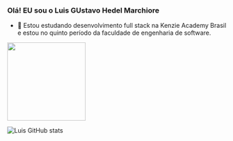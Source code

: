 ### Olá! EU sou o Luis GUstavo Hedel Marchiore

- 🌱 Estou estudando desenvolvimento full stack na Kenzie Academy Brasil e estou no quinto período da faculdade de engenharia de software.

<img height="180em" src="https://github-readme-stats.vercel.app/api/top-langs/?username=LuisGHM&layout=compact&langs_count=7&theme=tokyonight"/>


![Luis GitHub stats](https://github-readme-stats.vercel.app/api?username=LuisGHM&show_icons=true&theme=transparent)

